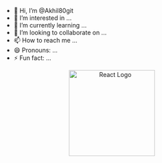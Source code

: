 - 👋 Hi, I’m @Akhil80git
- 👀 I’m interested in ...
- 🌱 I’m currently learning ...
- 💞️ I’m looking to collaborate on ...
- 📫 How to reach me ...
- 😄 Pronouns: ...
- ⚡ Fun fact: ...
<p align="center">
  <img src="https://upload.wikimedia.org/wikipedia/commons/4/47/React.svg" alt="React Logo" width="200"/>
</p>

<!---
Akhil80git/Akhil80git is a ✨ special ✨ repository because its `README.md` (this file) appears on your GitHub profile.
You can click the Preview link to take a look at your changes.
--->
